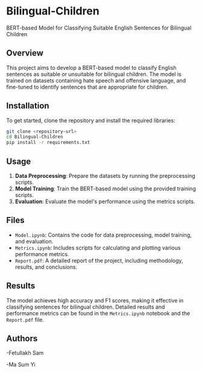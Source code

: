 # Bilingual-Children
BERT-based Model for Classifying Suitable English Sentences for Bilingual Children

## Overview
This project aims to develop a BERT-based model to classify English sentences as suitable or unsuitable for bilingual children. The model is trained on datasets containing hate speech and offensive language, and fine-tuned to identify sentences that are appropriate for children.

## Installation
To get started, clone the repository and install the required libraries:
```bash
git clone <repository-url>
cd Bilingual-Children
pip install -r requirements.txt
```

## Usage
1. **Data Preprocessing**: Prepare the datasets by running the preprocessing scripts.
2. **Model Training**: Train the BERT-based model using the provided training scripts.
3. **Evaluation**: Evaluate the model's performance using the metrics scripts.

## Files
- `Model.ipynb`: Contains the code for data preprocessing, model training, and evaluation.
- `Metrics.ipynb`: Includes scripts for calculating and plotting various performance metrics.
- `Report.pdf`: A detailed report of the project, including methodology, results, and conclusions.

## Results
The model achieves high accuracy and F1 scores, making it effective in classifying sentences for bilingual children. Detailed results and performance metrics can be found in the `Metrics.ipynb` notebook and the `Report.pdf` file.

## Authors
-Fetullakh Sam

-Ma Sum Yi
